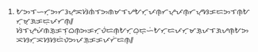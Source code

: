 <h1 align='center'></h1>
<h2 align='center'></h2>
<p align='center'></p>
<ol>
  <li>
    <p>ᜀᜅᜎᜑᜆ᜔ᜅᜆᜂᜌ᜔ᜁᜐᜒᜈᜒᜎᜅᜈᜋᜎᜌᜀᜆ᜔ᜉᜈ᜔ᜆᜌ᜔ᜉᜈ᜔ᜆᜌ᜔ᜐᜃᜇᜅᜎᜈ᜔ᜀᜆ᜔ᜋ᜔ᜄᜃᜇᜓᜉᜆᜈ᜔᜶ᜐᜒᜎᜌ᜔ᜉᜒᜈᜄ᜔ᜃᜎᜓᜊᜈ᜔ᜅᜃᜆ᜔ᜏᜒᜇᜈ᜔ᜀᜆ᜔ᜊᜓᜇ᜔ᜑᜒᜀᜆ᜔ᜇᜉᜆ᜔ᜋᜄ᜔ᜉᜎᜄᜌᜈ᜔ᜀᜅᜁᜐᜆ᜔ᜁᜐᜐᜇᜒᜏᜅᜉᜄ᜔ᜃᜃᜉᜆᜒᜇᜈ᜔᜶</p>
  </li>
</ol>